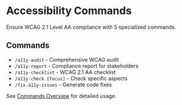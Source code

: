 # Accessibility Commands

Ensure WCAG 2.1 Level AA compliance with 5 specialized commands.

## Commands

- `/a11y-audit` - Comprehensive WCAG audit
- `/a11y-report` - Compliance report for stakeholders  
- `/a11y-checklist` - WCAG 2.1 AA checklist
- `/a11y-check [focus]` - Check specific aspects
- `/fix-a11y-issues` - Generate code fixes

See [Commands Overview](overview.md) for detailed usage.
